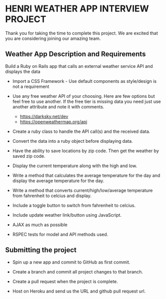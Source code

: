 # HENRI WEATHER APP INTERVIEW PROJECT

Thank you for taking the time to complete this project. We are excited that you are considering joining our amazing team.

## Weather App Description and Requirements

Build a Ruby on Rails app that calls an external weather service API and displays the data

* Import a CSS Framework - Use default components as style/design is not a requirement

* Use any free weather API of your choosing. Here are few options but feel free to use another. If the free tier is missing data you need just use another attribute and note it with comments.
  * https://darksky.net/dev
  * https://openweathermap.org/api

* Create a ruby class to handle the API call(s) and the received data.

* Convert the data into a ruby object before displaying data.

* Have the ability to save locations by zip code. Then get the weather by saved zip code.

* Display the current temperature along with the high and low.

* Write a method that calculates the average temperature for the day and display the average temperature for the day.

* Write a method that converts current/high/low/average temperature from fahrenheit to celcius and display.

* Include a toggle button to switch from fahrenheit to celcius.

* Include update weather link/button using JavaScript.

* AJAX as much as possible

* RSPEC tests for model and API methods used.


## Submitting the project

* Spin up a new app and commit to GitHub as first commit.

* Create a branch and commit all project changes to that branch.

* Create a pull request when the project is complete.

* Host on Heroku and send us the URL and github pull request url.

